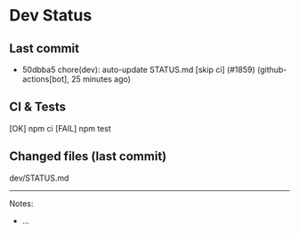 # Dev Status

## Last commit
- 50dbba5 chore(dev): auto-update STATUS.md [skip ci] (#1859) (github-actions[bot], 25 minutes ago)
## CI & Tests
[OK] npm ci
[FAIL] npm test

## Changed files (last commit)
dev/STATUS.md

---
Notes:
- ...
